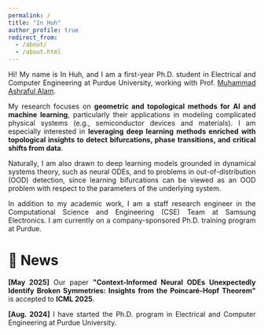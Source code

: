 ```yaml
---
permalink: /
title: "In Huh"
author_profile: true
redirect_from: 
  - /about/
  - /about.html
---
```

<p align="justify">
Hi! My name is In Huh, and I am a first-year Ph.D. student in Electrical and Computer Engineering at Purdue University, working with Prof. <a href="https://sites.google.com/view/alam-research-group/home">Muhammad Ashraful Alam</a>.
</p>

<p align="justify">
My research focuses on <strong>geometric and topological methods for AI and machine learning</strong>, particularly their applications in modeling complicated physical systems (e.g., semiconductor devices and materials). I am especially interested in <strong>leveraging deep learning methods enriched with topological insights to detect bifurcations, phase transitions, and critical shifts from data</strong>. 
</p>

<p align="justify">
Naturally, I am also drawn to deep learning models grounded in dynamical systems theory, such as neural ODEs, and to problems in out-of-distribution (OOD) detection, since learning bifurcations can be viewed as an OOD problem with respect to the parameters of the underlying system.
</p>

<p align="justify">
In addition to my academic work, I am a staff research engineer in the Computational Science and Engineering (CSE) Team at Samsung Electronics. I am currently on a company-sponsored Ph.D. training program at Purdue.
</p>

📰 News
======

<p align="justify">
<strong>[May 2025]</strong>
Our paper <strong>"Context-Informed Neural ODEs Unexpectedly Identify Broken Symmetries: Insights from the Poincaré-Hopf Theorem"</strong> is accepted to <strong>ICML 2025</strong>.
</p>

<p align="justify">
<strong>[Aug. 2024]</strong>
I have started the Ph.D. program in Electrical and Computer Engineering at Purdue University.
</p>
